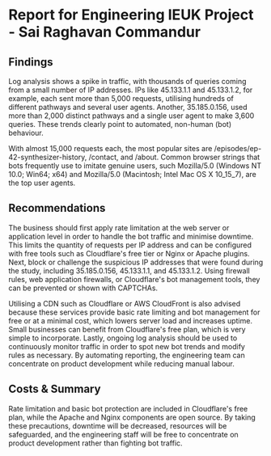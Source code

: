 # Report for Engineering IEUK Project - Sai Raghavan Commandur

## Findings
Log analysis shows a spike in traffic, with thousands of queries coming from a small number of IP addresses. IPs like 45.133.1.1 and 45.133.1.2, for example, each sent more than 5,000 requests, utilising hundreds of different pathways and several user agents. Another, 35.185.0.156, used more than 2,000 distinct pathways and a single user agent to make 3,600 queries. These trends clearly point to automated, non-human (bot) behaviour. 

With almost 15,000 requests each, the most popular sites are /episodes/ep-42-synthesizer-history, /contact, and /about. Common browser strings that bots frequently use to imitate genuine users, such Mozilla/5.0 (Windows NT 10.0; Win64; x64) and Mozilla/5.0 (Macintosh; Intel Mac OS X 10_15_7), are the top user agents.

## Recommendations 

The business should first apply rate limitation at the web server or application level in order to handle the bot traffic and minimise downtime. This limits the quantity of requests per IP address and can be configured with free tools such as Cloudflare's free tier or Nginx or Apache plugins. Next, block or challenge the suspicious IP addresses that were found during the study, including 35.185.0.156, 45.133.1.1, and 45.133.1.2. Using firewall rules, web application firewalls, or Cloudflare's bot management tools, they can be prevented or shown with CAPTCHAs.

Utilising a CDN such as Cloudflare or AWS CloudFront is also advised because these services provide basic rate limiting and bot management for free or at a minimal cost, which lowers server load and increases uptime. Small businesses can benefit from Cloudflare's free plan, which is very simple to incorporate. Lastly, ongoing log analysis should be used to continuously monitor traffic in order to spot new bot trends and modify rules as necessary. By automating reporting, the engineering team can concentrate on product development while reducing manual labour. 

## Costs & Summary

Rate limitation and basic bot protection are included in Cloudflare's free plan, while the Apache and Nginx components are open source. By taking these precautions, downtime will be decreased, resources will be safeguarded, and the engineering staff will be free to concentrate on product development rather than fighting bot traffic.
